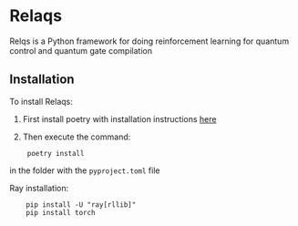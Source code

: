 
# Relaqs
Relqs is a Python framework for doing reinforcement learning for quantum control and quantum gate compilation 


## Installation

To install Relaqs:

1. First install poetry with installation instructions [here](https://python-poetry.org/docs/)

2. Then execute the command: 

        poetry install

in the folder with the `pyproject.toml` file

Ray installation:

        pip install -U "ray[rllib]"
        pip install torch

